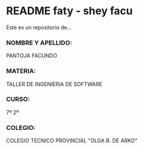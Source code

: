 # README faty - shey facu #
Este es un repositorio de...

### NOMBRE Y APELLIDO: ###

PANTOJA FACUNDO

### MATERIA: ###

TALLER DE INGENIERIA DE SOFTWARE

### CURSO: ###

7º 2º

### COLEGIO: ###

COLEGIO TECNICO PROVINCIAL "OLGA B. DE ARKO"
